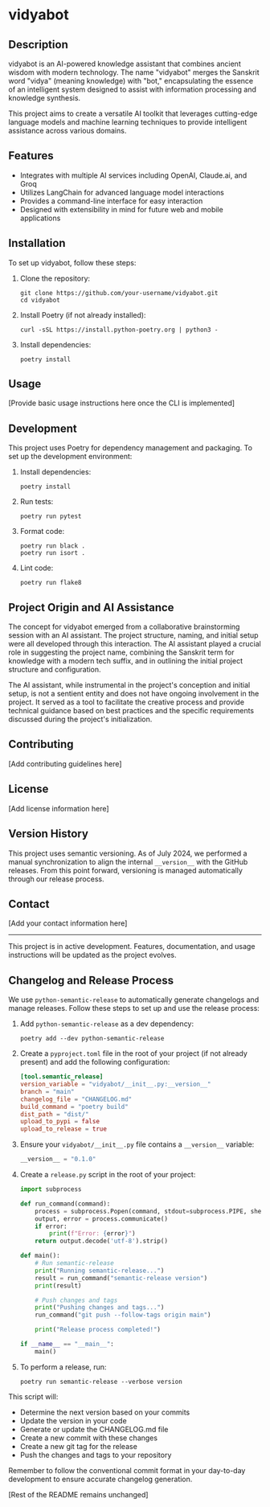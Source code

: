 # vidyabot

## Description

vidyabot is an AI-powered knowledge assistant that combines ancient wisdom with modern technology. The name "vidyabot" merges the Sanskrit word "vidya" (meaning knowledge) with "bot," encapsulating the essence of an intelligent system designed to assist with information processing and knowledge synthesis.

This project aims to create a versatile AI toolkit that leverages cutting-edge language models and machine learning techniques to provide intelligent assistance across various domains.

## Features

- Integrates with multiple AI services including OpenAI, Claude.ai, and Groq
- Utilizes LangChain for advanced language model interactions
- Provides a command-line interface for easy interaction
- Designed with extensibility in mind for future web and mobile applications

## Installation

To set up vidyabot, follow these steps:

1. Clone the repository:
   ```
   git clone https://github.com/your-username/vidyabot.git
   cd vidyabot
   ```

2. Install Poetry (if not already installed):
   ```
   curl -sSL https://install.python-poetry.org | python3 -
   ```

3. Install dependencies:
   ```
   poetry install
   ```

## Usage

[Provide basic usage instructions here once the CLI is implemented]

## Development

This project uses Poetry for dependency management and packaging. To set up the development environment:

1. Install dependencies:
   ```
   poetry install
   ```

2. Run tests:
   ```
   poetry run pytest
   ```

3. Format code:
   ```
   poetry run black .
   poetry run isort .
   ```

4. Lint code:
   ```
   poetry run flake8
   ```

## Project Origin and AI Assistance

The concept for vidyabot emerged from a collaborative brainstorming session with an AI assistant. The project structure, naming, and initial setup were all developed through this interaction. The AI assistant played a crucial role in suggesting the project name, combining the Sanskrit term for knowledge with a modern tech suffix, and in outlining the initial project structure and configuration.

The AI assistant, while instrumental in the project's conception and initial setup, is not a sentient entity and does not have ongoing involvement in the project. It served as a tool to facilitate the creative process and provide technical guidance based on best practices and the specific requirements discussed during the project's initialization.

## Contributing

[Add contributing guidelines here]

## License

[Add license information here]

## Version History

This project uses semantic versioning. As of July 2024, we performed a manual synchronization to align the internal `__version__` with the GitHub releases. From this point forward, versioning is managed automatically through our release process.

## Contact

[Add your contact information here]

---

This project is in active development. Features, documentation, and usage instructions will be updated as the project evolves.

## Changelog and Release Process

We use `python-semantic-release` to automatically generate changelogs and manage releases. Follow these steps to set up and use the release process:

1. Add `python-semantic-release` as a dev dependency:
   ```
   poetry add --dev python-semantic-release
   ```

2. Create a `pyproject.toml` file in the root of your project (if not already present) and add the following configuration:
   ```toml
   [tool.semantic_release]
   version_variable = "vidyabot/__init__.py:__version__"
   branch = "main"
   changelog_file = "CHANGELOG.md"
   build_command = "poetry build"
   dist_path = "dist/"
   upload_to_pypi = false
   upload_to_release = true
   ```

3. Ensure your `vidyabot/__init__.py` file contains a `__version__` variable:
   ```python
   __version__ = "0.1.0"
   ```

4. Create a `release.py` script in the root of your project:
   ```python
   import subprocess

   def run_command(command):
       process = subprocess.Popen(command, stdout=subprocess.PIPE, shell=True)
       output, error = process.communicate()
       if error:
           print(f"Error: {error}")
       return output.decode('utf-8').strip()

   def main():
       # Run semantic-release
       print("Running semantic-release...")
       result = run_command("semantic-release version")
       print(result)

       # Push changes and tags
       print("Pushing changes and tags...")
       run_command("git push --follow-tags origin main")

       print("Release process completed!")

   if __name__ == "__main__":
       main()
   ```

5. To perform a release, run:
   ```
   poetry run semantic-release --verbose version
   ```

This script will:
- Determine the next version based on your commits
- Update the version in your code
- Generate or update the CHANGELOG.md file
- Create a new commit with these changes
- Create a new git tag for the release
- Push the changes and tags to your repository

Remember to follow the conventional commit format in your day-to-day development to ensure accurate changelog generation.

[Rest of the README remains unchanged]

